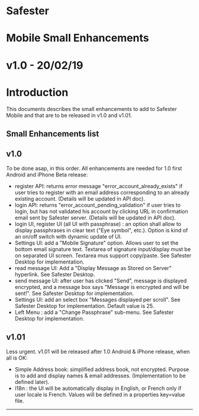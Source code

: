 # Safester 

# Mobile Small Enhancements

# v1.0 - 20/02/19

# Introduction

This documents describes  the small enhancements to add to Safester Mobile and that are to be released in v1.0 and v1.01.

## Small Enhancements list 

## v1.0  

To be done asap, in this order. All enhancements are needed for 1.0 first Android and iPhone Beta release:

- register API: returns  error message "error_account_already_exists" if user tries to register with an email address corresponding to an already existing account. (Details will be updated in API doc).
- login API: returns "error_account_pending_validation" if user tries to login, but has not validated his account by clicking URL in confirmation email sent by Safester server. (Details will be updated in API doc).
- login UI, register UI (all UI with passphrase) : an option shall allow to display passphrases in clear text ("Eye symbol", etc.). Option is kind of an on/off switch with dynamic update of UI.
- Settings UI: add a "Mobile Signature" option. Allows user to set the bottom email signature text. Textarea of signature input/display must be on separated UI screen. Textarea mus support copy/paste. See Safester Desktop for implementation.
- read message UI: Add a "Display Message as Stored on Server" hyperlink. See Safester Desktop.
- send message UI: after user has clicked "Send", message is displayed encrypted, and a message box says "Message is encrypted and will be sent!". See Safester Desktop for implementation.
- Settings UI: add an select box "Messages displayed per scroll". See Safester Desktop for implementation. Default value is 25.
- Left Menu : add a "Change Passphrase" sub-menu. See Safester Desktop for implementation.

## v1.01

Less urgent. v1.01 will be released after 1.0 Android & iPhone release, when all is OK:

- Simple Address book: simplified address book, not encrypted. Purpose is to add and display names & email addresses. (Implementation to be defined later).
- I18n : the UI will be automatically display in English, or French only if user locale is  French. Values will be defined in a properties key=value file.

_________________________________





